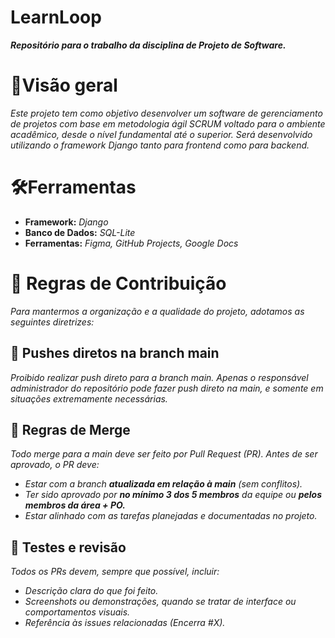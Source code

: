 # LearnLoop
**_Repositório para o trabalho da disciplina de Projeto de Software._**

# 📃Visão geral
_Este projeto tem como objetivo desenvolver um software de gerenciamento de projetos com base em metodologia ágil SCRUM voltado para o ambiente acadêmico, desde o nível fundamental até o superior. Será desenvolvido utilizando o framework Django tanto para frontend como para backend._

# 🛠Ferramentas
- **Framework:** _Django_
- **Banco de Dados:** _SQL-Lite_
- **Ferramentas:** _Figma, GitHub Projects, Google Docs_

# 📜 Regras de Contribuição
_Para mantermos a organização e a qualidade do projeto, adotamos as seguintes diretrizes:_

## 🚫 Pushes diretos na branch main
_Proibido realizar push direto para a branch main. Apenas o responsável administrador do repositório pode fazer push direto na main, e somente em situações extremamente necessárias._

## 🔄 Regras de Merge
_Todo merge para a main deve ser feito por Pull Request (PR). Antes de ser aprovado, o PR deve:_

- _Estar com a branch **atualizada em relação à main** (sem conflitos)._
- _Ter sido aprovado por **no mínimo 3 dos 5 membros** da equipe ou **pelos membros da área + PO.**_
- _Estar alinhado com as tarefas planejadas e documentadas no projeto._

## 🧪 Testes e revisão
_Todos os PRs devem, sempre que possível, incluir:_

- _Descrição clara do que foi feito._
- _Screenshots ou demonstrações, quando se tratar de interface ou comportamentos visuais._
- _Referência às issues relacionadas (Encerra #X)._
